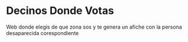 Decinos Donde Votas
=================

Web donde elegis de que zona sos y te genera un afiche con la persona desaparecida corespondiente
